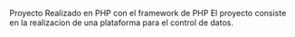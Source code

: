 Proyecto Realizado en PHP con el framework de PHP
El proyecto consiste en la realizacion de una plataforma para el control de datos.
